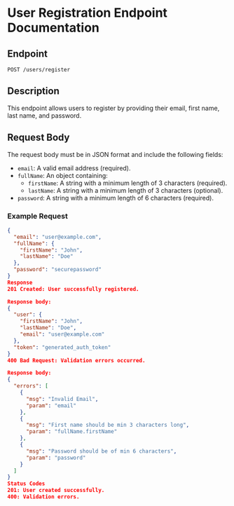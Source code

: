 # User Registration Endpoint Documentation

## Endpoint

`POST /users/register`

## Description

This endpoint allows users to register by providing their email, first name, last name, and password.

## Request Body

The request body must be in JSON format and include the following fields:

- `email`: A valid email address (required).
- `fullName`: An object containing:
  - `firstName`: A string with a minimum length of 3 characters (required).
  - `lastName`: A string with a minimum length of 3 characters (optional).
- `password`: A string with a minimum length of 6 characters (required).

### Example Request

```json
{
  "email": "user@example.com",
  "fullName": {
    "firstName": "John",
    "lastName": "Doe"
  },
  "password": "securepassword"
}
Response
201 Created: User successfully registered.

Response body:
{
  "user": {
    "firstName": "John",
    "lastName": "Doe",
    "email": "user@example.com"
  },
  "token": "generated_auth_token"
}
400 Bad Request: Validation errors occurred.

Response body:
{
  "errors": [
    {
      "msg": "Invalid Email",
      "param": "email"
    },
    {
      "msg": "First name should be min 3 characters long",
      "param": "fullName.firstName"
    },
    {
      "msg": "Password should be of min 6 characters",
      "param": "password"
    }
  ]
}
Status Codes
201: User created successfully.
400: Validation errors.
```
